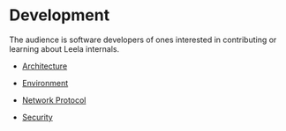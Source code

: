 # Development

The audience is software developers of ones interested in contributing
or learning about Leela internals.

* [Architecture](architecture.md)

* [Environment](environment.md)

* [Network Protocol](network-protocol.md)

* [Security](security.md)

